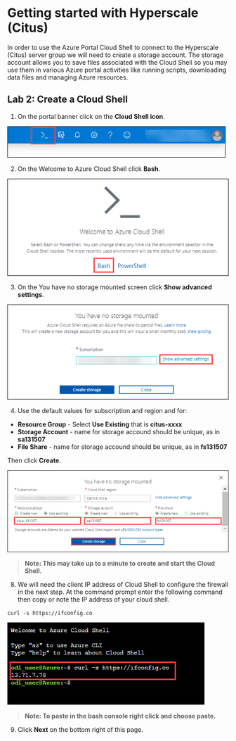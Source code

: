 # Getting started with Hyperscale (Citus)

In order to use the Azure Portal Cloud Shell to connect to the Hyperscale (Citus) server group we will need to create a storage account. The storage account allows you to save files associated with the Cloud Shell so you may use them in various Azure portal activities like running scripts, downloading data files and managing Azure resources.

## Lab 2: Create a Cloud Shell

1. On the portal banner click on the **Cloud Shell icon**.

  ![](Images/cloudshellicon.png)

2. On the Welcome to Azure Cloud Shell click **Bash**.

  ![](Images/bash.png)

3. On the You have no storage mounted screen click **Show advanced settings**.
 
  ![](Images/showadvset.png)

4. Use the default values for subscription and region and for:
* **Resource Group** - Select **Use Existing** that is **citus-xxxx**
* **Storage Account** - name for storage accound should be unique, as in **sa131507**
* **File Share** - name for storage accound should be unique, as in **fs131507**

Then click **Create**.

 ![](Images/createstorage.png)
  
 > **Note: This may take up to a minute to create and start the Cloud Shell.**
   
8. We will need the client IP address of Cloud Shell to configure the firewall in the next step. At the command prompt enter the following command then copy or note the IP address of your cloud shell.

```
curl -s https://ifconfig.co 
```

   ![](Images/curlip.png)

> **Note: To paste in the bash console right click and choose paste.**

9.	Click **Next** on the bottom right of this page.
